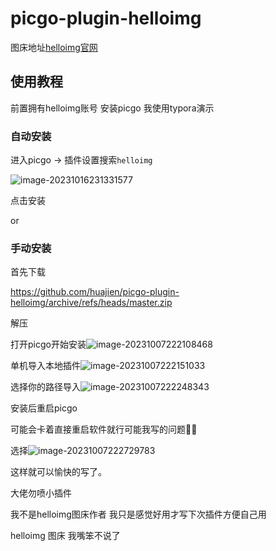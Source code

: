 # picgo-plugin-helloimg



图床地址[helloimg官网](https://helloimg.com/)

## 使用教程

前置拥有helloimg账号 安装picgo
我使用typora演示

### 自动安装

进入picgo -> 插件设置搜索`helloimg`

![image-20231016231331577](https://vip.helloimg.com/images/2023/10/16/o2EicX.png)

点击安装

or

### 手动安装

首先下载

https://github.com/huajien/picgo-plugin-helloimg/archive/refs/heads/master.zip

解压

打开picgo开始安装![image-20231007222108468](https://vip.helloimg.com/images/2023/10/07/obZsqY.png)


单机导入本地插件![image-20231007222151033](https://vip.helloimg.com/images/2023/10/07/obZtW9.png)


选择你的路径导入![image-20231007222248343](https://vip.helloimg.com/images/2023/10/07/obZLPg.png)

安装后重启picgo

可能会卡着直接重启软件就行可能我写的问题🤦‍♂️

选择![image-20231007222729783](https://vip.helloimg.com/images/2023/10/07/obZSHM.png)

这样就可以愉快的写了。

大佬勿喷小插件

我不是helloimg图床作者
我只是感觉好用才写下次插件方便自己用


helloimg 图床
我嘴笨不说了
